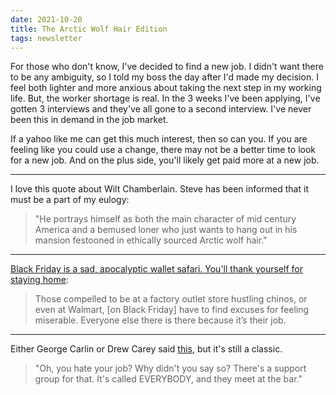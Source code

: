 ```yaml
---
date: 2021-10-20
title: The Arctic Wolf Hair Edition
tags: newsletter
---
```


For those who don't know, I've decided to find a new job. I didn't want there to be any ambiguity, so I told my boss the day after I'd made my decision. I feel both lighter and more anxious about taking the next step in my working life. But, the worker shortage is real. In the 3 weeks I've been applying, I've gotten 3 interviews and they've all gone to a second interview. I've never been this in demand in the job market.

If a yahoo like me can get this much interest, then so can you. If you are feeling like you could use a change, there may not be a better time to look for a new job. And on the plus side, you'll likely get paid more at a new job.

---

I love this quote about Wilt Chamberlain. Steve has been informed that it must be a part of my eulogy:

>"He portrays himself as both the main character of mid century America and a bemused loner who just wants to hang out in his mansion festooned in ethically sourced Arctic wolf hair."

---

[Black Friday is a sad, apocalyptic wallet safari. You'll thank yourself for staying home](https://www.theguardian.com/commentisfree/2014/nov/27/black-friday-at-home-sales-problem):

> Those compelled to be at a factory outlet store hustling chinos, or even at Walmart, [on Black Friday] have to find excuses for feeling miserable. Everyone else there is there because it’s their job.

---

Either George Carlin or Drew Carey said [this](https://www.reddit.com/r/quotes/comments/36hk8d/oh_you_hate_your_job_why_didnt_you_say_so_theres/"), but it's still a classic.

> "Oh, you hate your job? Why didn't you say so? There's a support group for that. It's called EVERYBODY, and they meet at the bar."
